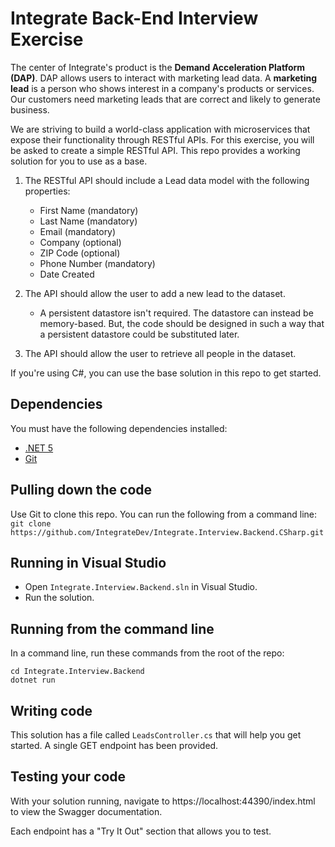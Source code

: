 # Integrate Back-End Interview Exercise
The center of Integrate's product is the __Demand Acceleration Platform (DAP)__. DAP allows users to interact with marketing lead data. A __marketing lead__ is a person who shows interest in a company's products or services. Our customers need marketing leads that are correct and likely to generate business. 

We are striving to build a world-class application with microservices that expose their functionality through RESTful APIs. For this exercise, you will be asked to create a simple RESTful API. This repo provides a working solution for you to use as a base.

1. The RESTful API should include a Lead data model with the following properties:
    * First Name (mandatory)
    * Last Name (mandatory)
    * Email (mandatory)
    * Company (optional)
    * ZIP Code (optional)
    * Phone Number (mandatory)
    * Date Created

2. The API should allow the user to add a new lead to the dataset.
    * A persistent datastore isn't required. The datastore can instead be memory-based. But, the code should be designed in such a way that a persistent datastore could be substituted later.
3. The API should allow the user to retrieve all people in the dataset.
    
If you're using C#, you can use the base solution in this repo to get started.

## Dependencies
You must have the following dependencies installed:
* [.NET 5](https://dotnet.microsoft.com/download)
* [Git](https://git-scm.com/downloads)

## Pulling down the code
Use Git to clone this repo. You can run the following from a command line:
`git clone https://github.com/IntegrateDev/Integrate.Interview.Backend.CSharp.git`

## Running in Visual Studio
* Open `Integrate.Interview.Backend.sln` in Visual Studio.
* Run the solution.

## Running from the command line
In a command line, run these commands from the root of the repo:
```
cd Integrate.Interview.Backend
dotnet run
```

## Writing code
This solution has a file called `LeadsController.cs` that will help you get started. A single GET endpoint has been provided. 

## Testing your code
With your solution running, navigate to https://localhost:44390/index.html to view the Swagger documentation.

Each endpoint has a "Try It Out" section that allows you to test.
